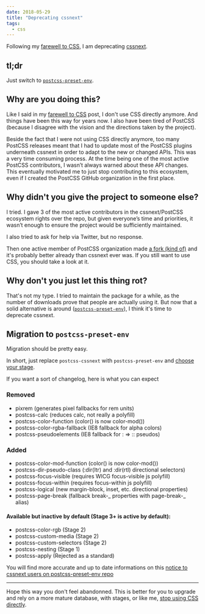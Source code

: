```yaml
---
date: 2018-05-29
title: "Deprecating cssnext"
tags:
  - css
---
```


Following my [farewell to CSS](/blog/farewell-css/), I am deprecating
[cssnext](https://cssnext.github.io).

## tl;dr

Just switch to [`postcss-preset-env`](http://preset-env.cssdb.org/).

## Why are you doing this?

Like I said in my [farewell to CSS](/blog/farewell-css/) post, I don't use CSS
directly anymore. And things have been this way for years now. I also have been
tired of PostCSS (because I disagree with the vision and the directions taken by
the project).

Beside the fact that I were not using CSS directly anymore, too many PostCSS
releases meant that I had to update most of the PostCSS plugins underneath
cssnext in order to adapt to the new or changed APIs. This was a very time
consuming process. At the time being one of the most active PostCSS
contributors, I wasn’t always warned about these API changes. This eventually
motivated me to just stop contributing to this ecosystem, even if I created the
PostCSS GitHub organization in the first place.

## Why didn't you give the project to someone else?

I tried. I gave 3 of the most active contributors in the cssnext/PostCSS
ecosystem rights over the repo, but given everyone’s time and priorities, it
wasn’t enough to ensure the project would be sufficiently maintained.

I also tried to ask for help via Twitter, but no response.

Then one active member of PostCSS organization made
[a fork (kind of)](http://preset-env.cssdb.org/) and it's probably better
already than cssnext ever was. If you still want to use CSS, you should take a
look at it.

## Why don't you just let this thing rot?

That's not my type. I tried to maintain the package for a while, as the number
of downloads prove that people are actually using it. But now that a solid
alternative is around ([`postcss-preset-env`](http://preset-env.cssdb.org/)), I
think it's time to deprecate cssnext.

## Migration to `postcss-preset-env`

Migration should be pretty easy.

In short, just replace `postcss-cssnext` with `postcss-preset-env` and
[choose your stage](https://github.com/csstools/postcss-preset-env#stage).

If you want a sort of changelog, here is what you can expect

### Removed

- pixrem (generates pixel fallbacks for rem units)
- postcss-calc (reduces calc, not really a polyfill)
- postcss-color-function (color() is now color-mod())
- postcss-color-rgba-fallback (IE8 fallback for alpha colors)
- postcss-pseudoelements (IE8 fallback for : => :: pseudos)

### Added

- postcss-color-mod-function (color() is now color-mod())
- postcss-dir-pseudo-class (:dir(ltr) and :dir(rtl) directional selectors)
- postcss-focus-visible (requires WICG focus-visible js polyfill)
- postcss-focus-within (requires focus-within js polyfill)
- postcss-logical (new margin-block, inset, etc. directional properties)
- postcss-page-break (fallback break-_ properties with page-break-_ alias)

#### Available but inactive by default (Stage 3+ is active by default):

- postcss-color-rgb (Stage 2)
- postcss-custom-media (Stage 2)
- postcss-custom-selectors (Stage 2)
- postcss-nesting (Stage 1)
- postcss-apply (Rejected as a standard)

You will find more accurate and up to date informations on this
[notice to cssnext users on postcss-preset-env repo](https://github.com/csstools/postcss-preset-env/issues/32)

---

Hope this way you don't feel abandonned. This is better for you to upgrade and
rely on a more mature database, with stages, or like me,
[stop using CSS directly](/blog/farewell-css/).
